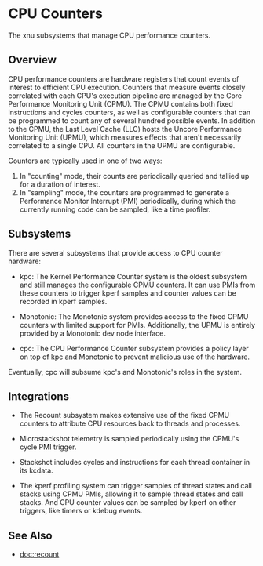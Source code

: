 # CPU Counters

The xnu subsystems that manage CPU performance counters.

## Overview

CPU performance counters are hardware registers that count events of interest to efficient CPU execution.
Counters that measure events closely correlated with each CPU's execution pipeline are managed by the Core Performance Monitoring Unit (CPMU).
The CPMU contains both fixed instructions and cycles counters, as well as configurable counters that can be programmed to count any of several hundred possible events.
In addition to the CPMU, the Last Level Cache (LLC) hosts the Uncore Performance Monitoring Unit (UPMU), which measures effects that aren't necessarily correlated to a single CPU.
All counters in the UPMU are configurable.

Counters are typically used in one of two ways:

1. In "counting" mode, their counts are periodically queried and tallied up for a duration of interest.
2. In "sampling" mode, the counters are programmed to generate a Performance Monitor Interrupt (PMI) periodically, during which the currently running code can be sampled, like a time profiler.

## Subsystems

There are several subsystems that provide access to CPU counter hardware:

- kpc: The Kernel Performance Counter system is the oldest subsystem and still manages the configurable CPMU counters.
It can use PMIs from these counters to trigger kperf samples and counter values can be recorded in kperf samples.

- Monotonic: The Monotonic system provides access to the fixed CPMU counters with limited support for PMIs.
Additionally, the UPMU is entirely provided by a Monotonic dev node interface.

- cpc: The CPU Performance Counter subsystem provides a policy layer on top of kpc and Monotonic to prevent malicious use of the hardware.

Eventually, cpc will subsume kpc's and Monotonic's roles in the system.

## Integrations

- The Recount subsystem makes extensive use of the fixed CPMU counters to attribute CPU resources back to threads and processes.

- Microstackshot telemetry is sampled periodically using the CPMU's cycle PMI trigger.

- Stackshot includes cycles and instructions for each thread container in its kcdata.

- The kperf profiling system can trigger samples of thread states and call stacks using CPMU PMIs, allowing it to sample thread states and call stacks.
And CPU counter values can be sampled by kperf on other triggers, like timers or kdebug events.

## See Also

- <doc:recount>
